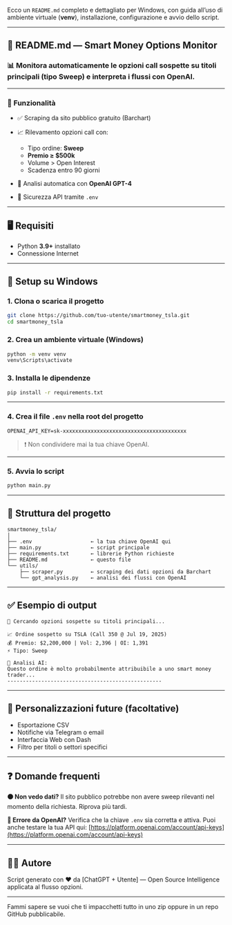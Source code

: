 Ecco un `README.md` completo e dettagliato per Windows, con guida all’uso di ambiente virtuale (**venv**), installazione, configurazione e avvio dello script.

---

## 📘 README.md — Smart Money Options Monitor

### 📊 Monitora automaticamente le opzioni call sospette su titoli principali (tipo Sweep) e interpreta i flussi con OpenAI.

---

### 🚀 Funzionalità

* ✅ Scraping da sito pubblico gratuito (Barchart)
* 📈 Rilevamento opzioni call con:

  * Tipo ordine: **Sweep**
  * **Premio ≥ \$500k**
  * Volume > Open Interest
  * Scadenza entro 90 giorni
* 🤖 Analisi automatica con **OpenAI GPT-4**
* 🔐 Sicurezza API tramite `.env`

---

## 🖥️ Requisiti

* Python **3.9+** installato
* Connessione Internet

---

## 🔧 Setup su Windows

### 1. Clona o scarica il progetto

```bash
git clone https://github.com/tuo-utente/smartmoney_tsla.git
cd smartmoney_tsla
```

### 2. Crea un ambiente virtuale (Windows)

```bash
python -m venv venv
venv\Scripts\activate
```

### 3. Installa le dipendenze

```bash
pip install -r requirements.txt
```

---

### 4. Crea il file `.env` nella root del progetto

```
OPENAI_API_KEY=sk-xxxxxxxxxxxxxxxxxxxxxxxxxxxxxxxxxxxxxxxx
```

> ❗ Non condividere mai la tua chiave OpenAI.

---

### 5. Avvia lo script

```bash
python main.py
```

---

## 📂 Struttura del progetto

```
smartmoney_tsla/
│
├── .env                   ← la tua chiave OpenAI qui
├── main.py                ← script principale
├── requirements.txt       ← librerie Python richieste
├── README.md              ← questo file
└── utils/
    ├── scraper.py         ← scraping dei dati opzioni da Barchart
    └── gpt_analysis.py    ← analisi dei flussi con OpenAI
```

---

## ✅ Esempio di output

```
📡 Cercando opzioni sospette su titoli principali...

📈 Ordine sospetto su TSLA (Call 350 @ Jul 19, 2025)
💰 Premio: $2,200,000 | Vol: 2,396 | OI: 1,391
⚡ Tipo: Sweep

🧠 Analisi AI:
Questo ordine è molto probabilmente attribuibile a uno smart money trader...
--------------------------------------------------
```

---

## 📌 Personalizzazioni future (facoltative)

* Esportazione CSV
* Notifiche via Telegram o email
* Interfaccia Web con Dash
* Filtro per titoli o settori specifici

---

## ❓ Domande frequenti

**🟠 Non vedo dati?**
Il sito pubblico potrebbe non avere sweep rilevanti nel momento della richiesta. Riprova più tardi.

**🔴 Errore da OpenAI?**
Verifica che la chiave `.env` sia corretta e attiva. Puoi anche testare la tua API qui: [https://platform.openai.com/account/api-keys](https://platform.openai.com/account/api-keys)

---

## 👨‍💻 Autore

Script generato con ❤️ da \[ChatGPT + Utente] — Open Source Intelligence applicata al flusso opzioni.

---

Fammi sapere se vuoi che ti impacchetti tutto in uno zip oppure in un repo GitHub pubblicabile.
